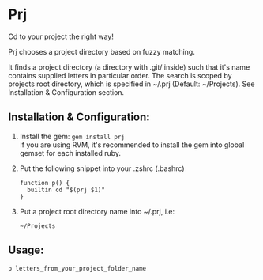 Prj
==========

Cd to your project the right way!

Prj chooses a project directory based on fuzzy matching.

It finds a project directory (a directory with .git/ inside) such that it's name
contains supplied letters in particular order. The search is scoped by projects root 
directory, which is specified in ~/.prj (Default: ~/Projects). See Installation & Configuration section.

Installation & Configuration:
-----------------------------
1. Install the gem:
  ```gem install prj```  
  If you are using RVM, it's recommended to install the gem into global gemset for each installed ruby.

2. Put the following snippet into your .zshrc (.bashrc)
   ```
   function p() {
     builtin cd "$(prj $1)"
   }
   ```

3. Put a project root directory name into ~/.prj, i.e:
   ```
   ~/Projects
   ```

Usage:
------
```p letters_from_your_project_folder_name```

